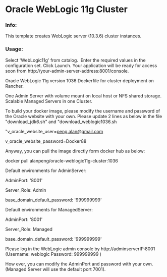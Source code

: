 # Oracle WebLogic 11g Cluster
### Info:
This template creates WebLogic server (10.3.6) cluster instances.
### Usage:
Select 'WebLogic11g' from catalog.  Enter the required values in the configuration set. Click Launch. Your application will be ready for access soon from http://your-admin-server-address:8001/console.

Oracle WebLogic 11g version 1036 Dockerfile for cluster deployment on Rancher.

One Admin Server with volume mount on local host or NFS shared storage.
Scalable Managed Servers in one Cluster.

To build your docker image, please modify the username and password of the Oracle website with your own.
Please update 2 lines as below in the file "download_jdk6.sh" and "download_weblogic1036.sh

"v_oracle_website_user=peng.alan@gmail.com

v_oracle_website_password=Docker88

Anyway, you can pull the image directly form docker hub as below:

docker pull alanpeng/oracle-weblogic11g-cluster:1036

Default environments for AdminServer:

  AdminPort: '8001'

  Server_Role: Admin

  base_domain_default_password: '999999999'

Default environments for ManagedServer:

  AdminPort: '8001'
  
  Server_Role: Managed
  
  base_domain_default_password: '999999999'

Please log in the WebLogic admin console by http://adminserverIP:8001 (Username: weblogic   Password: 999999999 )

How ever, you can modify the AdminPort and password with your own. (Managed Server will use the default port 7001).

